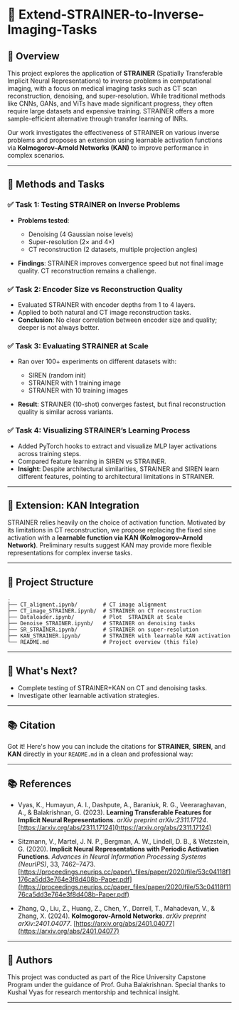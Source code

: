# 🧠 Extend-STRAINER-to-Inverse-Imaging-Tasks

## 📘 Overview

This project explores the application of **STRAINER** (Spatially Transferable Implicit Neural Representations) to inverse problems in computational imaging, with a focus on medical imaging tasks such as CT scan reconstruction, denoising, and super-resolution. While traditional methods like CNNs, GANs, and ViTs have made significant progress, they often require large datasets and expensive training. STRAINER offers a more sample-efficient alternative through transfer learning of INRs.

Our work investigates the effectiveness of STRAINER on various inverse problems and proposes an extension using learnable activation functions via **Kolmogorov–Arnold Networks (KAN)** to improve performance in complex scenarios.

---

## 🧪 Methods and Tasks

### ✅ Task 1: Testing STRAINER on Inverse Problems

* **Problems tested**:

  * Denoising (4 Gaussian noise levels)
  * Super-resolution (2× and 4×)
  * CT reconstruction (2 datasets, multiple projection angles)
* **Findings**: STRAINER improves convergence speed but not final image quality. CT reconstruction remains a challenge.

### ✅ Task 2: Encoder Size vs Reconstruction Quality

* Evaluated STRAINER with encoder depths from 1 to 4 layers.
* Applied to both natural and CT image reconstruction tasks.
* **Conclusion**: No clear correlation between encoder size and quality; deeper is not always better.

### ✅ Task 3: Evaluating STRAINER at Scale

* Ran over 100+ experiments on different datasets with:

  * SIREN (random init)
  * STRAINER with 1 training image
  * STRAINER with 10 training images
* **Result**: STRAINER (10-shot) converges fastest, but final reconstruction quality is similar across variants.

### ✅ Task 4: Visualizing STRAINER’s Learning Process

* Added PyTorch hooks to extract and visualize MLP layer activations across training steps.
* Compared feature learning in SIREN vs STRAINER.
* **Insight**: Despite architectural similarities, STRAINER and SIREN learn different features, pointing to architectural limitations in STRAINER.

---

## 🚧 Extension: KAN Integration

STRAINER relies heavily on the choice of activation function. Motivated by its limitations in CT reconstruction, we propose replacing the fixed sine activation with a **learnable function via KAN (Kolmogorov–Arnold Network)**. Preliminary results suggest KAN may provide more flexible representations for complex inverse tasks.


---

## 📁 Project Structure

```
.
├── CT_aligment.ipynb/        # CT image alignment
├── CT_image_STRAINER.ipynb/  # STRAINER on CT reconstruction
├── Dataloader.ipynb/         # Plot  STRAINER at Scale
├── Denoise_STRAINER.ipynb/   # STRAINER on denoising tasks
├── SR_STRAINER.ipynb/        # STRAINER on super-resolution
├── KAN_STRAINER.ipynb/       # STRAINER with learnable KAN activation
└── README.md                 # Project overview (this file)
```

---

## 🚀 What's Next?

* Complete testing of STRAINER+KAN on CT and denoising tasks.
* Investigate other learnable activation strategies.


---

## 📚 Citation

Got it! Here's how you can include the citations for **STRAINER**, **SIREN**, and **KAN** directly in your `README.md` in a clean and professional way:

---

## 📚 References

* Vyas, K., Humayun, A. I., Dashpute, A., Baraniuk, R. G., Veeraraghavan, A., & Balakrishnan, G. (2023).
  **Learning Transferable Features for Implicit Neural Representations**.
  *arXiv preprint arXiv:2311.17124*. [https://arxiv.org/abs/2311.17124](https://arxiv.org/abs/2311.17124)

* Sitzmann, V., Martel, J. N. P., Bergman, A. W., Lindell, D. B., & Wetzstein, G. (2020).
  **Implicit Neural Representations with Periodic Activation Functions**.
  *Advances in Neural Information Processing Systems (NeurIPS)*, 33, 7462–7473.
  [https://proceedings.neurips.cc/paper\_files/paper/2020/file/53c04118f1176ca5dd3e764e3f8d408b-Paper.pdf](https://proceedings.neurips.cc/paper_files/paper/2020/file/53c04118f1176ca5dd3e764e3f8d408b-Paper.pdf)

* Zhang, Q., Liu, Z., Huang, Z., Chen, Y., Darrell, T., Mahadevan, V., & Zhang, X. (2024).
  **Kolmogorov-Arnold Networks**.
  *arXiv preprint arXiv:2401.04077*. [https://arxiv.org/abs/2401.04077](https://arxiv.org/abs/2401.04077)

---

## 🙋 Authors

This project was conducted as part of the Rice University Capstone Program under the guidance of Prof. Guha Balakrishnan. Special thanks to Kushal Vyas for research mentorship and technical insight.

---
